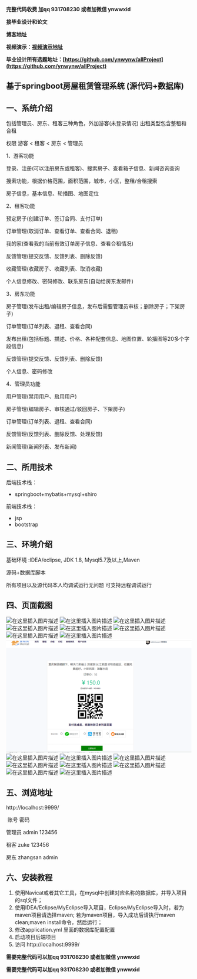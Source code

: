 **完整代码收费  加qq  931708230 或者加微信  ynwwxid**

**接毕业设计和论文**

**[博客地址](https://blog.csdn.net/2303_76227485/article/details/128647426)**

**视频演示：[视频演示地址](https://www.bilibili.com/video/BV1CP4y1i7RX/)**

**毕业设计所有选题地址：[https://github.com/ynwynw/allProject](https://github.com/ynwynw/allProject)**

## 基于springboot房屋租赁管理系统 (源代码+数据库)

## 一、系统介绍

包括管理员、房东、租客三种角色，外加游客(未登录情况)
出租类型包含整租和合租

权限 游客 < 租客 < 房东 < 管理员

1、游客功能

登录、注册(可以注册房东或租客)、搜索房子、查看箱子信息、新闻咨询查询

搜索功能，根据价格范围，面积范围，城市，小区，整租/合租搜索

房子信息，基本信息、轮播图、地图定位

2、租客功能

预定房子(创建订单、签订合同、支付订单)

订单管理(取消订单、查看订单、查看合同、退租)

我的家(查看我的当前有效订单房子信息、查看合租情况)

反馈管理(提交反馈、反馈列表、删除反馈)

收藏管理(收藏房子、收藏列表、取消收藏)

个人信息修改、密码修改、联系房东(自动给房东发邮件)

3、房东功能

房子管理(发布出租/编辑房子信息，发布后需要管理员审核；删除房子；下架房子)

订单管理(订单列表、退租、查看合同)

发布出租(包括标题、描述、价格、各种配套信息、地图位置、轮播图等20多个字段信息)

反馈管理(提交反馈、反馈列表、删除反馈)

个人信息、密码修改

4、管理员功能

用户管理(禁用用户、启用用户)

房子管理(编辑房子、审核通过/驳回房子、下架房子)

订单管理(订单列表、退租、查看合同)

反馈管理(反馈列表、删除反馈、处理反馈)

新闻管理(新闻列表、发布新闻)

## 二、所用技术

后端技术栈：

- springboot+mybatis+mysql+shiro

前端技术栈：

- jsp
- bootstrap


## 三、环境介绍

基础环境 :IDEA/eclipse, JDK 1.8, Mysql5.7及以上,Maven

源码+数据库脚本

所有项目以及源代码本人均调试运行无问题 可支持远程调试运行

## 四、页面截图



![在这里插入图片描述](https://img-blog.csdnimg.cn/d871edd8ecfc4a36b0cc8368e7e1f41f.png#pic_center)
![在这里插入图片描述](https://img-blog.csdnimg.cn/839d7076d9944d0c87eaeae3f8d68932.png#pic_center)
![在这里插入图片描述](https://img-blog.csdnimg.cn/f9c00097b71344a9b07dc3e31e14bacd.png#pic_center)
![在这里插入图片描述](https://img-blog.csdnimg.cn/1efc010aaa6e4e94978032357aa516fb.png#pic_center)
![在这里插入图片描述](https://img-blog.csdnimg.cn/231c5c0ba32b4f8cabe0b4d80e689959.png#pic_center)
![在这里插入图片描述](https://img-blog.csdnimg.cn/eaee67fc93e34686a6cc25f1c801d5ec.png#pic_center)
![在这里插入图片描述](https://img-blog.csdnimg.cn/dbff4692996244efb627e1097d27dc42.png#pic_center)
![在这里插入图片描述](https://img-blog.csdnimg.cn/d9914039748d49dc821792d322bc83fe.png#pic_center)
![contents](./picture/picture16.png)
![在这里插入图片描述](https://img-blog.csdnimg.cn/6f622494b8ba45f88c8f6ad2601e639c.png#pic_center)
![在这里插入图片描述](https://img-blog.csdnimg.cn/67bdbb7469cd4e5eb2b5addb44799cb1.png#pic_center)
![在这里插入图片描述](https://img-blog.csdnimg.cn/eca98b211c3c433489e442e790bb16b2.png#pic_center)
![在这里插入图片描述](https://img-blog.csdnimg.cn/319112e902524c0798d5dd04374ba082.png#pic_center)
![在这里插入图片描述](https://img-blog.csdnimg.cn/ce9378c25592446da124ed190223bfef.png#pic_center)
![在这里插入图片描述](https://img-blog.csdnimg.cn/057687ab6f4f4c97b3aa466520b4c3ef.png#pic_center)
![在这里插入图片描述](https://img-blog.csdnimg.cn/20b494c961564733a0ea9f5fb2151ac9.png#pic_center)
![在这里插入图片描述](https://img-blog.csdnimg.cn/e74a643c7823461291fd1bc5cc55c9f5.png#pic_center)

## 五、浏览地址

http://localhost:9999/

​               账号          密码    

管理员   admin     123456  

租客      zuke        123456

房东      zhangsan  admin

## 六、安装教程

1. 使用Navicat或者其它工具，在mysql中创建对应名称的数据库，并导入项目的sql文件；
2. 使用IDEA/Eclipse/MyEclipse导入项目，Eclipse/MyEclipse导入时，若为maven项目请选择maven;
   若为maven项目，导入成功后请执行maven clean;maven install命令，然后运行；
3. 修改application.yml 里面的数据库配置配置
4. 启动项目后端项目 
5. 访问  http://localhost:9999/

**需要完整代码可以加qq   931708230 或者加微信   ynwwxid**

**需要完整代码可以加qq   931708230 或者加微信   ynwwxid**

